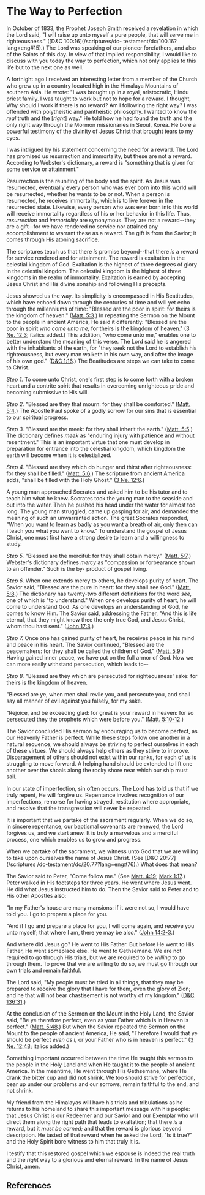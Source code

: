 # The Way to Perfection

In October of 1833, the Prophet Joseph Smith received a revelation in which
the Lord said, "I will raise up unto myself a pure people, that will serve me
in righteousness." ([D&amp;C 100:16](/scriptures/dc-
testament/dc/100.16?lang=eng#15).) The Lord was speaking of our pioneer
forefathers, and also of the Saints of this day. In view of that implied
responsibility, I would like to discuss with you today the way to perfection,
which not only applies to this life but to the next one as well.

A fortnight ago I received an interesting letter from a member of the Church
who grew up in a country located high in the Himalaya Mountains of southern
Asia. He wrote: "I was brought up in a royal, aristocratic, Hindu priest
family. I was taught to work but not to hope for a reward. I thought, Why
should I work if there is no reward? Am I following the right way? I was
offended with polytheistic and pantheistic philosophy. I wanted to know the
_real_ truth and the [_right_] way." He told how he had found the truth and
the only right way through the Mormon missionaries in Seoul, Korea. He bore a
powerful testimony of the divinity of Jesus Christ that brought tears to my
eyes.

I was intrigued by his statement concerning the need for a reward. The Lord
has promised us resurrection and immortality, but these are not a reward.
According to Webster's dictionary, a reward is "something that is given for
some service or attainment."

Resurrection is the reuniting of the body and the spirit. As Jesus was
resurrected, eventually every person who was ever born into this world will be
resurrected, whether he wants to be or not. When a person is resurrected, he
receives immortality, which is to live forever in the resurrected state.
Likewise, every person who was ever born into this world will receive
immortality regardless of his or her behavior in this life. Thus,
_resurrection_ and _immortality_ are synonymous. They are not a reward--they
are a gift--for we have rendered no service nor attained any accomplishment to
warrant these as a reward. The gift is from the Savior; it comes through His
atoning sacrifice.

The scriptures teach us that there _is_ promise beyond--that there _is_ a
reward for service rendered and for attainment. The reward is exaltation in
the celestial kingdom of God. Exaltation is the highest of three degrees of
glory in the celestial kingdom. The celestial kingdom is the highest of three
kingdoms in the realm of immortality. Exaltation is earned by accepting Jesus
Christ and His divine sonship and following His precepts.

Jesus showed us the way. Its simplicity is encompassed in His Beatitudes,
which have echoed down through the centuries of time and will yet echo through
the millenniums of time: "Blessed are the poor in spirit: for theirs is the
kingdom of heaven." ([Matt. 5:3](/scriptures/nt/matt/5.3?lang=eng#2).) In
repeating the Sermon on the Mount to the people in ancient America, He said it
differently: "Blessed are the poor in spirit _who come unto me,_ for theirs is
the kingdom of heaven." ([3 Ne. 12:3](/scriptures/bofm/3-ne/12.3?lang=eng#2);
italics added.) This addition, "who come unto me," enables one to better
understand the meaning of this verse. The Lord said he is angered with the
inhabitants of the earth, for "they seek not the Lord to establish his
righteousness, but every man walketh in his own way, and after the image of
his own god." ([D&amp;C 1:16](/scriptures/dc-testament/dc/1.16?lang=eng#15).)
The Beatitudes are steps we can take to come to Christ.

_Step 1._ To come unto Christ, one's first step is to come forth with a broken
heart and a contrite spirit that results in overcoming unrighteous pride and
becoming submissive to His will.

_Step 2._ "Blessed are they that mourn: for they shall be comforted." ([Matt.
5:4](/scriptures/nt/matt/5.4?lang=eng#3).) The Apostle Paul spoke of a godly
sorrow for our sins that is essential to our spiritual progress.

_Step 3._ "Blessed are the meek: for they shall inherit the earth." ([Matt.
5:5](/scriptures/nt/matt/5.5?lang=eng#4).) The dictionary defines _meek_ as
"enduring injury with patience and without resentment." This is an important
virtue that one must develop in preparation for entrance into the celestial
kingdom, which kingdom the earth will become when it is celestialized.

_Step 4._ "Blessed are they which do hunger and thirst after righteousness:
for they shall be filled." ([Matt. 5:6](/scriptures/nt/matt/5.6?lang=eng#5).)
The scripture from ancient America adds, "shall be filled with the Holy
Ghost." ([3 Ne. 12:6](/scriptures/bofm/3-ne/12.6?lang=eng#5).)

A young man approached Socrates and asked him to be his tutor and to teach him
what he knew. Socrates took the young man to the seaside and out into the
water. Then he pushed his head under the water for almost too long. The young
man struggled, came up gasping for air, and demanded the meaning of such an
unwarranted action. The great Socrates responded, "When you want to learn as
badly as you want a breath of air, only then can I teach you what you want to
know." To understand the gospel of Jesus Christ, one must first have a strong
desire to learn and a willingness to study.

_Step 5._ "Blessed are the merciful: for they shall obtain mercy." ([Matt.
5:7](/scriptures/nt/matt/5.7?lang=eng#6).) Webster's dictionary defines
_mercy_ as "compassion or forbearance shown to an offender." Such is the by-
product of gospel living.

_Step 6._ When one extends mercy to others, he develops purity of heart. The
Savior said, "Blessed are the pure in heart: for they shall see God." ([Matt.
5:8](/scriptures/nt/matt/5.8?lang=eng#7).) The dictionary has twenty-two
different definitions for the word _see,_ one of which is "to understand."
When one develops purity of heart, he will come to understand God. As one
develops an understanding of God, he comes to know Him. The Savior said,
addressing the Father, "And this is life eternal, that they might know thee
the only true God, and Jesus Christ, whom thou hast sent." ([John
17:3](/scriptures/nt/john/17.3?lang=eng#2).)

_Step 7._ Once one has gained purity of heart, he receives peace in his mind
and peace in his heart. The Savior continued, "Blessed are the peacemakers:
for they shall be called the children of God." ([Matt.
5:9](/scriptures/nt/matt/5.9?lang=eng#8).) Having gained inner peace, we have
put on the full armor of God. Now we can more easily withstand persecution,
which leads to--

_Step 8._ "Blessed are they which are persecuted for righteousness' sake: for
theirs is the kingdom of heaven.

"Blessed are ye, when men shall revile you, and persecute you, and shall say
all manner of evil against you falsely, for my sake.

"Rejoice, and be exceeding glad: for great is your reward in heaven: for so
persecuted they the prophets which were before you." ([Matt.
5:10-12](/scriptures/nt/matt/5.10-12?lang=eng#9).)

The Savior concluded His sermon by encouraging us to become perfect, as our
Heavenly Father is perfect. While these steps follow one another in a natural
sequence, we should always be striving to perfect ourselves in each of these
virtues. We should always help others as they strive to improve. Disparagement
of others should not exist within our ranks, for each of us is struggling to
move forward. A helping hand should be extended to lift one another over the
shoals along the rocky shore near which our ship must sail.

In our state of imperfection, sin often occurs. The Lord has told us that if
we truly repent, He will forgive us. Repentance involves recognition of our
imperfections, remorse for having strayed, restitution where appropriate, and
resolve that the transgression will never be repeated.

It is important that we partake of the sacrament regularly. When we do so, in
sincere repentance, our baptismal covenants are renewed, the Lord forgives us,
and we start anew. It is truly a marvelous and a merciful process, one which
enables us to grow and progress.

When we partake of the sacrament, we witness unto God that we are willing to
take upon ourselves the name of Jesus Christ. (See [D&amp;C 20:77](/scriptures
/dc-testament/dc/20.77?lang=eng#76).) What does that mean?

The Savior said to Peter, "Come follow me." (See [Matt.
4:19](/scriptures/nt/matt/4.19?lang=eng#18); [Mark
1:17](/scriptures/nt/mark/1.17?lang=eng#16).) Peter walked in His footsteps
for three years. He went where Jesus went. He did what Jesus instructed him to
do. Then the Savior said to Peter and to His other Apostles also:

"In my Father's house are many mansions: if it were not so, I would have told
you. I go to prepare a place for you.

"And if I go and prepare a place for you, I will come again, and receive you
unto myself; that where I am, there ye may be also." ([John
14:2-3](/scriptures/nt/john/14.2-3?lang=eng#1).)

And where did Jesus go? He went to His Father. But before He went to His
Father, He went someplace else. He went to Gethsemane. We are not required to
go through His trials, but we are required to be _willing_ to go through them.
To prove that we are willing to do so, we must go through our own trials and
remain faithful.

The Lord said, "My people must be tried in all things, that they may be
prepared to receive the glory that I have for them, even the glory of Zion;
and he that will not bear chastisement is not worthy of my kingdom." ([D&amp;C
136:31](/scriptures/dc-testament/dc/136.31?lang=eng#30).)

At the conclusion of the Sermon on the Mount in the Holy Land, the Savior
said, "Be ye therefore perfect, even as your Father which is in Heaven is
perfect." ([Matt. 5:48](/scriptures/nt/matt/5.48?lang=eng#47).) But when the
Savior repeated the Sermon on the Mount to the people of ancient America, He
said, "Therefore I would that ye should be perfect _even as I,_ or your Father
who is in heaven is perfect." ([3 Ne.
12:48](/scriptures/bofm/3-ne/12.48?lang=eng#47); italics added.)

Something important occurred between the time He taught this sermon to the
people in the Holy Land and when He taught it to the people of ancient
America. In the meantime, He went through His Gethsemane, where He drank the
bitter cup and did not shrink. We too should strive for perfection, bear up
under our problems and our sorrows, remain faithful to the end, and not
shrink.

My friend from the Himalayas will have his trials and tribulations as he
returns to his homeland to share this important message with his people: that
Jesus Christ is our Redeemer and our Savior and our Exemplar who will direct
them along the right path that leads to exaltation; that there _is_ a reward,
but it _must be earned;_ and that the reward is glorious beyond description.
He tasted of that reward when he asked the Lord, "Is it true?" and the Holy
Spirit bore witness to him that truly it is.

I testify that this restored gospel which we espouse is indeed the real truth
and the _right_ way to a glorious and eternal reward. In the name of Jesus
Christ, amen.

## References

